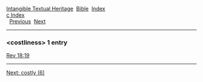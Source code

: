 [Intangible Textual Heritage](../../index)  [Bible](../index) 
[Index](index)   
[c Index](_c_)  
  [Previous](c02600)  [Next](c02602) 

------------------------------------------------------------------------

### &lt;costliness&gt; 1 entry

[Rev 18:19](../kjv/rev018.htm#019)  

------------------------------------------------------------------------

[Next: costly (6)](c02602)
